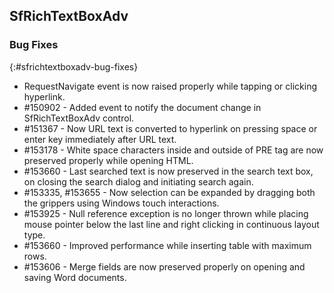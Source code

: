 ## SfRichTextBoxAdv

### Bug Fixes
{:#sfrichtextboxadv-bug-fixes}
* RequestNavigate event is now raised properly while tapping or clicking hyperlink.
* \#150902 - Added event to notify the document change in SfRichTextBoxAdv control.
* \#151367 - Now URL text is converted to hyperlink on pressing space or enter key immediately after URL text.
* \#153178 - White space characters inside and outside of PRE tag are now preserved properly while opening HTML.
* \#153660 - Last searched text is now preserved in the search text box, on closing the search dialog and initiating search again.
* \#153335, \#153655 - Now selection can be expanded by dragging both the grippers using Windows touch interactions.
* \#153925 - Null reference exception is no longer thrown while placing mouse pointer below the last line and right clicking in continuous layout type.
* \#153660 - Improved performance while inserting table with maximum rows.
* \#153606 - Merge fields are now preserved properly on opening and saving Word documents.